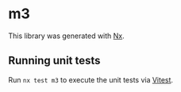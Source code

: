 # m3

This library was generated with [Nx](https://nx.dev).

## Running unit tests

Run `nx test m3` to execute the unit tests via [Vitest](https://vitest.dev/).
